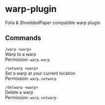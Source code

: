 # warp-plugin

Folia & ShreddedPaper compatible warp plugin

## Commands

`/warp <warp>`  
Warp to a warp  
Permission: `warp.warp`

`/setwarp <warp>`  
Set a warp at your current location  
Permission: `warp.setwarp`

`/delwarp <warp>`  
Delete a warp  
Permission: `warp.setwarp`